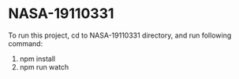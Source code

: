 # NASA-19110331
To run this project, cd to NASA-19110331 directory, and run following command:
1. npm install
2. npm run watch
